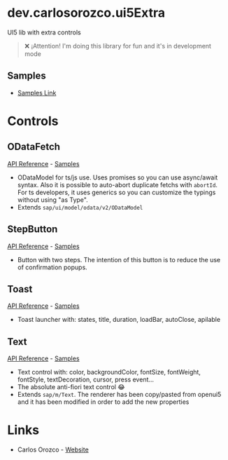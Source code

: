 # dev.carlosorozco.ui5Extra

UI5 lib with extra controls

> ❌ ¡Attention! I'm doing this library for fun and it's in development mode

## Samples

- [Samples Link](https://carlosorozco88.github.io/ui5-extra/)

# Controls

## ODataFetch

[API Reference](https://carlosorozco88.github.io/ui5-extra/api/odatafetch/) - [Samples](https://carlosorozco88.github.io/ui5-extra/#/ODataFetch)

- ODataModel for ts/js use. Uses promises so you can use async/await syntax. Also it is possible to auto-abort duplicate fetchs with `abortId`. For ts developers, it uses generics so you can customize the typings without using "as Type".
- Extends `sap/ui/model/odata/v2/ODataModel`

## StepButton

[API Reference](https://carlosorozco88.github.io/ui5-extra/api/stepbutton/) - [Samples](https://carlosorozco88.github.io/ui5-extra/#/StepButton)

- Button with two steps. The intention of this button is to reduce the use of confirmation popups.

## Toast

[API Reference](https://carlosorozco88.github.io/ui5-extra/api/toast/) - [Samples](https://carlosorozco88.github.io/ui5-extra/#/Toast)

- Toast launcher with: states, title, duration, loadBar, autoClose, apilable

## Text

[API Reference](https://carlosorozco88.github.io/ui5-extra/api/text/) - [Samples](https://carlosorozco88.github.io/ui5-extra/#/Text)

- Text control with: color, backgroundColor, fontSize, fontWeight, fontStyle, textDecoration, cursor, press event...
- The absolute anti-fiori text control 😂
- Extends `sap/m/Text`. The renderer has been copy/pasted from openui5 and it has been modified in order to add the new properties

# Links

- Carlos Orozco - [Website](https://carlosorozco.dev)
